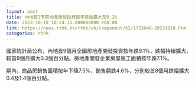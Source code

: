 ```yaml
---
layout: post
title: 內地首3季房地產開發投資按年跌幅擴大至9.1%
date: 2023-10-18 10:24:11.000000000 +08:00
link: https://news.rthk.hk/rthk/ch/component/k2/1723648-20231018.htm
categories: rthk
---
```


國家統計局公布，內地首9個月全國房地產開發投資按年跌9.1%，跌幅持續擴大，較首8個月擴大0.3個百分點。房地產開發企業房屋施工面積按年跌7.1%。

期內，商品房銷售面積按年下降7.5%，銷售額跌4.6%，分別較首8個月跌幅擴大0.4及1.4個百分點。
